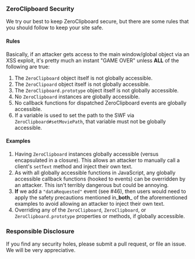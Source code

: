 ### ZeroClipboard Security

We try our best to keep ZeroClipboard secure, but there are some rules that you should follow to keep your site safe.

#### Rules

Basically, if an attacker gets access to the main window/global object via an XSS exploit, it's pretty much an instant "GAME OVER" unless **ALL** of the following are true:
 1. The `ZeroClipboard` object itself is not globally accessible.
 2. The `ZeroClipoard` object itself is not globally accessible.
 3. The `ZeroClipboard.prototype` object itself is not globally accessible.
 4. No `ZeroClipboard` instances are globally accessible.
 5. No callback functions for dispatched ZeroClipboard events are globally accessible.
 6. If a variable is used to set the path to the SWF via `ZeroClipboard#setMoviePath`, that variable must not be globally accessible.

#### Examples

 1. Having `ZeroClipboard` instances globally accessible (versus encapsulated in a closure). This allows an attacker to manually call a client's `setText` method and inject their own text.
 2. As with all globally accessible functions in JavaScript, any globally accessible callback functions (hooked to events) can be overridden by an attacker. This isn't terribly dangerous but could be annoying.
 3. **If** we add a `"dataRequested"` event (see #46), then users would need to apply the safety precautions mentioned in_**both**_ of the aforementioned examples to avoid allowing an attacker to inject their own text.
 4. Overriding any of the `ZeroClipboard`, `ZeroClipboard`, or `ZeroClipboard.prototype` properties or methods, if globally accessible.

### Responsible Disclosure

If you find any security holes, please submit a pull request, or file an issue. We will be very appreciative.